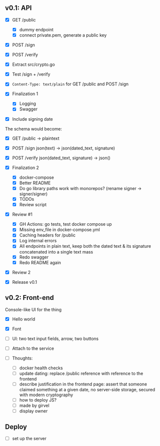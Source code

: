 ## v0.1: API

- [x] GET /public
  - [x] dummy endpoint
  - [x] connect private.pem, generate a public key
- [x] POST /sign
- [x] POST /verify
- [x] Extract src/crypto.go
- [x] Test /sign + /verify
- [x] `Content-Type: text/plain` for GET /public and POST /sign

- [x] Finalization 1
  - [x] Logging
  - [x] Swagger

- [x] Include signing date

The schema would become:

- [x] GET /public -> plaintext
- [x] POST /sign json(text) -> json(dated_text, signature)
- [x] POST /verify json(dated_text, signature) -> json()

- [x] Finalization 2
  - [x] docker-compose
  - [x] Better README
  - [x] Do go library paths work with monorepos? (rename signer -> signer/signer)
  - [x] TODOs
  - [x] Review script

- [x] Review #1
  - [x] GH Actions: go tests, test docker compose up
  - [x] Missing env_file in docker-compose.yml
  - [x] Caching headers for /public
  - [x] Log internal errors
  - [x] All endpoints in plain text, keep both the dated text & its signature concatenated into a
        single text mass
  - [x] Redo swagger
  - [x] Redo README again

- [x] Review 2

- [x] Release v0.1

## v0.2: Front-end

Console-like UI for the thing

- [x] Hello world
- [x] Font
- [ ] UI: two text input fields, arrow, two buttons
- [ ] Attach to the service

- [ ] Thoughts:
  - [ ] docker health checks
  - [ ] update dating: replace /public reference with reference to the frontend
  - [ ] describe justification in the frontend page: assert that someone claimed something at a
        given date, no server-side storage, secured with modern cryptography
  - [ ] how to deploy JS?
  - [ ] made by girvel
  - [ ] display owner

## Deploy

- [ ] set up the server
